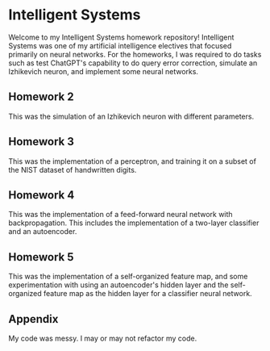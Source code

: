 # Intelligent Systems
Welcome to my Intelligent Systems homework repository! Intelligent Systems was one of my artificial intelligence electives that focused primarily on neural networks. For the homeworks, I was required to do tasks such as test ChatGPT's capability to do query error correction, simulate an Izhikevich neuron, and implement some neural networks.

## Homework 2
This was the simulation of an Izhikevich neuron with different parameters.

## Homework 3
This was the implementation of a perceptron, and training it on a subset of the NIST dataset of handwritten digits.

## Homework 4
This was the implementation of a feed-forward neural network with backpropagation. This includes the implementation of a two-layer classifier and an autoencoder.

## Homework 5
This was the implementation of a self-organized feature map, and some experimentation with using an autoencoder's hidden layer and the self-organized feature map as the hidden layer for a classifier neural network.

## Appendix
My code was messy. I may or may not refactor my code.